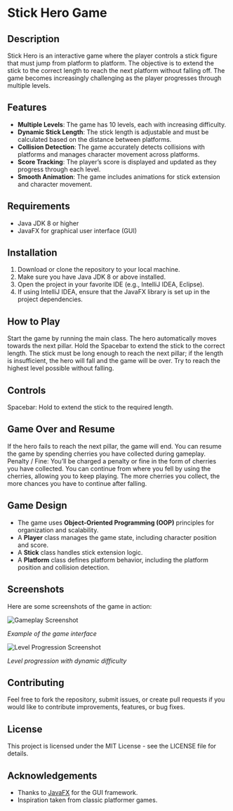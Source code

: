 
# Stick Hero Game

## Description
Stick Hero is an interactive game where the player controls a stick figure that must jump from platform to platform. The objective is to extend the stick to the correct length to reach the next platform without falling off. The game becomes increasingly challenging as the player progresses through multiple levels.

## Features
- **Multiple Levels**: The game has 10 levels, each with increasing difficulty.
- **Dynamic Stick Length**: The stick length is adjustable and must be calculated based on the distance between platforms.
- **Collision Detection**: The game accurately detects collisions with platforms and manages character movement across platforms.
- **Score Tracking**: The player’s score is displayed and updated as they progress through each level.
- **Smooth Animation**: The game includes animations for stick extension and character movement.

## Requirements
- Java JDK 8 or higher
- JavaFX for graphical user interface (GUI)

## Installation
1. Download or clone the repository to your local machine.
2. Make sure you have Java JDK 8 or above installed.
3. Open the project in your favorite IDE (e.g., IntelliJ IDEA, Eclipse).
4. If using IntelliJ IDEA, ensure that the JavaFX library is set up in the project dependencies.

## How to Play
Start the game by running the main class.
The hero automatically moves towards the next pillar.
Hold the Spacebar to extend the stick to the correct length.
The stick must be long enough to reach the next pillar; if the length is insufficient, the hero will fall and the game will be over.
Try to reach the highest level possible without falling.

## Controls
Spacebar: Hold to extend the stick to the required length.

## Game Over and Resume
If the hero fails to reach the next pillar, the game will end.
You can resume the game by spending cherries you have collected during gameplay.
Penalty / Fine: You’ll be charged a penalty or fine in the form of cherries you have collected.
You can continue from where you fell by using the cherries, allowing you to keep playing.
The more cherries you collect, the more chances you have to continue after falling.

## Game Design
- The game uses **Object-Oriented Programming (OOP)** principles for organization and scalability.
- A **Player** class manages the game state, including character position and score.
- A **Stick** class handles stick extension logic.
- A **Platform** class defines platform behavior, including the platform position and collision detection.

## Screenshots
Here are some screenshots of the game in action:

![Gameplay Screenshot](https://media.licdn.com/dms/image/v2/D4E2DAQGPJnqJaO40LQ/profile-treasury-image-shrink_160_160/profile-treasury-image-shrink_160_160/0/1727891236350?e=1735891200&v=beta&t=gsOWJLmNEH6qFIqqIvEhak2qP-sYznuw-KcFy6KCNRc)

*Example of the game interface*

![Level Progression Screenshot](https://media.licdn.com/dms/image/v2/D4E2DAQEDc5DpabmVfA/profile-treasury-image-shrink_1920_1920/profile-treasury-image-shrink_1920_1920/0/1727891267698?e=1735891200&v=beta&t=TetXxPDqvfdeirv49Tofw99J6hQkWAgnN01YroXoHi4)

*Level progression with dynamic difficulty*

## Contributing
Feel free to fork the repository, submit issues, or create pull requests if you would like to contribute improvements, features, or bug fixes.

## License
This project is licensed under the MIT License - see the LICENSE file for details.

## Acknowledgements
- Thanks to [JavaFX](https://openjfx.io/) for the GUI framework.
- Inspiration taken from classic platformer games.
